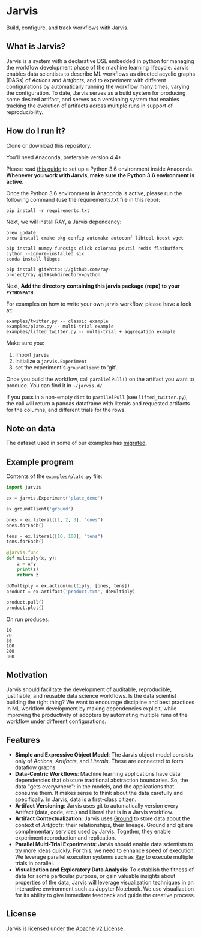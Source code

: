 Jarvis
=====

Build, configure, and track workflows with Jarvis.

## What is Jarvis?
Jarvis is a system with a declarative DSL embedded in python for managing the workflow development phase of the machine learning lifecycle. Jarvis enables data scientists to describe ML workflows as directed acyclic graphs (DAGs) of *Actions* and *Artifacts*, and to experiment with different configurations by automatically running the workflow many times, varying the configuration. To date, Jarvis serves as a build system for producing some desired artifact, and serves as a versioning system that enables tracking the evolution of artifacts across multiple runs in support of reproducibility.

## How do I run it?

Clone or download this repository.

You'll need Anaconda, preferable version 4.4+

Please read [this guide](https://conda.io/docs/user-guide/tasks/manage-environments.html) to set up a Python 3.6 environment inside Anaconda. **Whenever you work with Jarvis, make sure the Python 3.6 environment is active**.

Once the Python 3.6 environment in Anaconda is active, please run the following command (use the requirements.txt file in this repo):
```
pip install -r requirements.txt
```

Next, we will install RAY, a Jarvis dependency:

```
brew update
brew install cmake pkg-config automake autoconf libtool boost wget

pip install numpy funcsigs click colorama psutil redis flatbuffers cython --ignore-installed six
conda install libgcc

pip install git+https://github.com/ray-project/ray.git#subdirectory=python
```

Next, **Add the directory containing this jarvis package (repo) to your `PYTHONPATH`.**

For examples on how to write your own jarvis workflow, please have a look at:
```
examples/twitter.py -- classic example
examples/plate.py -- multi-trial example
examples/lifted_twitter.py -- multi-trial + aggregation example
```

Make sure you:
1. Import `jarvis`
2. Initialize a `jarvis.Experiment`
2. set the experiment's `groundClient` to 'git'.

Once you build the workflow, call `parallelPull()` on the artifact you want to produce. You can find it in `~/jarvis.d/`.

If you pass in a non-empty `dict` to `parallelPull` (see `lifted_twitter.py`), the call will return a pandas dataframe with literals and requested artifacts for the columns, and different trials for the rows.

## Note on data

The dataset used in some of our examples has [migrated](https://drive.google.com/drive/folders/1kKtBETmx0bY2_mT9M6PlyPgvGYzBz-sn?usp=sharing).

## Example program
Contents of the `examples/plate.py` file:
```python
import jarvis

ex = jarvis.Experiment('plate_demo')

ex.groundClient('ground')

ones = ex.literal([1, 2, 3], "ones")
ones.forEach()

tens = ex.literal([10, 100], "tens")
tens.forEach()

@jarvis.func
def multiply(x, y):
    z = x*y
    print(z)
    return z

doMultiply = ex.action(multiply, [ones, tens])
product = ex.artifact('product.txt', doMultiply)

product.pull()
product.plot()
```
On run produces:
```shell
10
20
30
100
200
300
```

## Motivation
Jarvis should facilitate the development of auditable, reproducible, justifiable, and reusable data science workflows. Is the data scientist building the right thing? We want to encourage discipline and best practices in ML workflow development by making dependencies explicit, while improving the productivity of adopters by automating multiple runs of the workflow under different configurations. 

## Features
* **Simple and Expressive Object Model**:  The Jarvis object model consists only of *Actions*, *Artifacts*, and *Literals*. These are connected to form dataflow graphs.
* **Data-Centric Workflows**: Machine learning applications have data dependencies that obscure traditional abstraction boundaries. So, the data "gets everywhere": in the models, and the applications that consume them. It makes sense to think about the data carefully and specifically. In Jarvis, data is a first-class citizen.
* **Artifact Versioning**: Jarvis uses git to automatically version every Artifact (data, code, etc.) and Literal that is in a Jarvis workflow. 
* **Artifact Contextualization**: Jarvis uses [Ground](http://www.ground-context.org/) to store data about the context of *Artifacts*: their relationships, their lineage. Ground and git are complementary services used by Jarvis. Together, they enable experiment reproduction and replication. 
* **Parallel Multi-Trial Experiments**: Jarvis should enable data scientists to try more ideas quickly. For this, we need to enhance speed of execution. We leverage parallel execution systems such as [Ray](https://github.com/ray-project/ray) to execute multiple trials in parallel.
* **Visualization and Exploratory Data Analysis**: To establish the fitness of data for some particular purpose, or gain valuable insights about properties of the data, Jarvis will leverage visualization techniques in an interactive environment such as Jupyter Notebook. We use visualization for its ability to give immediate feedback and guide the creative process.


## License
Jarvis is licensed under the [Apache v2 License](https://www.apache.org/licenses/LICENSE-2.0).
